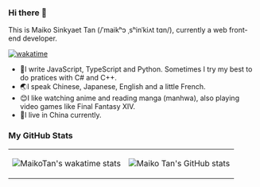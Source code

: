 ### Hi there :clap:

This is Maiko Sinkyaet Tan (/ˈmaikʰɔ ˌsʰinˈkiʌt tɑn/), currently a web front-end developer.

[![wakatime](https://wakatime.com/badge/user/f237be06-5587-4b4a-804b-71c871e63b6b.svg)](https://wakatime.com/@f237be06-5587-4b4a-804b-71c871e63b6b)

- 💪I write JavaScript, TypeScript and Python. Sometimes I try my best to do pratices with C# and C++.
- 🌏I speak Chinese, Japanese, English and a little French.
- 😊I like watching anime and reading manga (manhwa), also playing video games like Final Fantasy XIV.
- 🏡I live in China currently.


### My GitHub Stats

<table>
<tbody>
<tr><td>

![MaikoTan's wakatime stats](https://github-readme-stats.vercel.app/api/wakatime?username=MaikoTan&langs_count=10&layout=compact&theme=dark)

</td>
<td>

![Maiko Tan's GitHub stats](https://github-readme-stats.vercel.app/api?username=MaikoTan&show_icons=true&count_private=true&theme=dark)

</td></tr>
</tbody>
</table>

